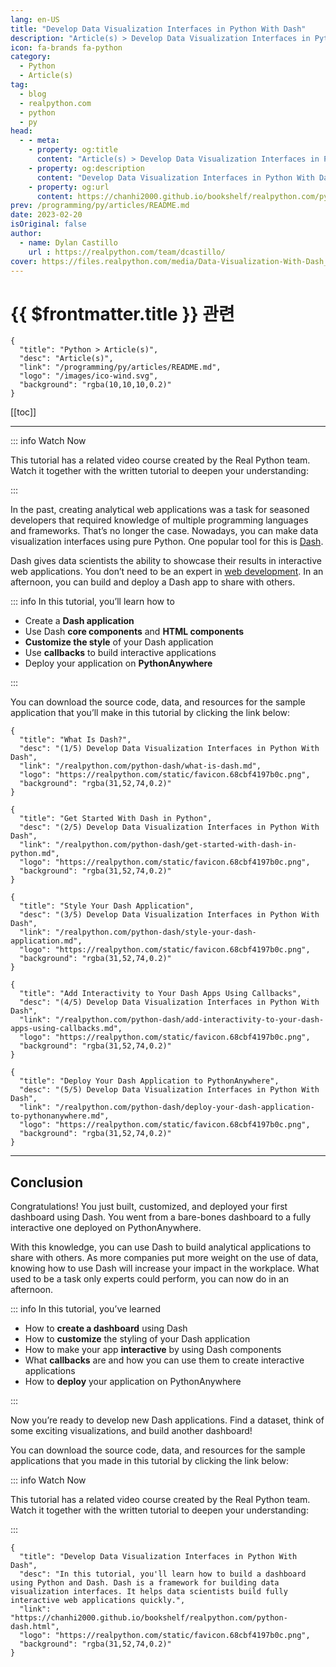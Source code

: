 ```yaml
---
lang: en-US
title: "Develop Data Visualization Interfaces in Python With Dash"
description: "Article(s) > Develop Data Visualization Interfaces in Python With Dash"
icon: fa-brands fa-python
category:
  - Python
  - Article(s)
tag:
  - blog
  - realpython.com
  - python
  - py
head:
  - - meta:
    - property: og:title
      content: "Article(s) > Develop Data Visualization Interfaces in Python With Dash"
    - property: og:description
      content: "Develop Data Visualization Interfaces in Python With Dash"
    - property: og:url
      content: https://chanhi2000.github.io/bookshelf/realpython.com/python-dash.html
prev: /programming/py/articles/README.md
date: 2023-02-20
isOriginal: false
author:
  - name: Dylan Castillo
    url : https://realpython.com/team/dcastillo/
cover: https://files.realpython.com/media/Data-Visualization-With-Dash_Watermarked.b3eae31c557f.jpg
---
```


# {{ $frontmatter.title }} 관련

```component VPCard
{
  "title": "Python > Article(s)",
  "desc": "Article(s)",
  "link": "/programming/py/articles/README.md",
  "logo": "/images/ico-wind.svg",
  "background": "rgba(10,10,10,0.2)"
}
```

[[toc]]

---

<SiteInfo
  name="Develop Data Visualization Interfaces in Python With Dash"
  desc="In this tutorial, you'll learn how to build a dashboard using Python and Dash. Dash is a framework for building data visualization interfaces. It helps data scientists build fully interactive web applications quickly."
  url="https://realpython.com/python-dash"
  logo="https://realpython.com/static/favicon.68cbf4197b0c.png"
  preview="https://files.realpython.com/media/Data-Visualization-With-Dash_Watermarked.b3eae31c557f.jpg"/>

::: info Watch Now

This tutorial has a related video course created by the Real Python team. Watch it together with the written tutorial to deepen your understanding:

<SiteInfo
  name="Data Visualization Interfaces in Python With Dash – Real Python"
  desc="In this course, you'll learn how to build a dashboard using Python and Dash. Dash is a framework for building data visualization interfaces. It helps data scientists build fully interactive web applications quickly."
  url="https://realpython.com/courses/data-viz-with-dash//"
  logo="https://realpython.com/static/favicon.68cbf4197b0c.png"
  preview="https://files.realpython.com/media/Data-Visualization-With-Dash_Watermarked.b3eae31c557f.jpg"/>

:::

In the past, creating analytical web applications was a task for seasoned developers that required knowledge of multiple programming languages and frameworks. That’s no longer the case. Nowadays, you can make data visualization interfaces using pure Python. One popular tool for this is [<FontIcon icon="fas fa-globe"/>Dash](https://dash.plotly.com/introduction).

Dash gives data scientists the ability to showcase their results in interactive web applications. You don’t need to be an expert in [<FontIcon icon="fas fa-globe"/>web development](https://realpython.com/learning-paths/become-python-web-developer/). In an afternoon, you can build and deploy a Dash app to share with others.

::: info In this tutorial, you’ll learn how to

- Create a **Dash application**
- Use Dash **core components** and **HTML components**
- **Customize the style** of your Dash application
- Use **callbacks** to build interactive applications
- Deploy your application on **PythonAnywhere**

:::

You can download the source code, data, and resources for the sample application that you’ll make in this tutorial by clicking the link below:

```component VPCard
{
  "title": "What Is Dash?",
  "desc": "(1/5) Develop Data Visualization Interfaces in Python With Dash",
  "link": "/realpython.com/python-dash/what-is-dash.md",
  "logo": "https://realpython.com/static/favicon.68cbf4197b0c.png",
  "background": "rgba(31,52,74,0.2)"
}
```

```component VPCard
{
  "title": "Get Started With Dash in Python",
  "desc": "(2/5) Develop Data Visualization Interfaces in Python With Dash",
  "link": "/realpython.com/python-dash/get-started-with-dash-in-python.md",
  "logo": "https://realpython.com/static/favicon.68cbf4197b0c.png",
  "background": "rgba(31,52,74,0.2)"
}
```

```component VPCard
{
  "title": "Style Your Dash Application",
  "desc": "(3/5) Develop Data Visualization Interfaces in Python With Dash",
  "link": "/realpython.com/python-dash/style-your-dash-application.md",
  "logo": "https://realpython.com/static/favicon.68cbf4197b0c.png",
  "background": "rgba(31,52,74,0.2)"
}
```

```component VPCard
{
  "title": "Add Interactivity to Your Dash Apps Using Callbacks",
  "desc": "(4/5) Develop Data Visualization Interfaces in Python With Dash",
  "link": "/realpython.com/python-dash/add-interactivity-to-your-dash-apps-using-callbacks.md",
  "logo": "https://realpython.com/static/favicon.68cbf4197b0c.png",
  "background": "rgba(31,52,74,0.2)"
}
```

```component VPCard
{
  "title": "Deploy Your Dash Application to PythonAnywhere",
  "desc": "(5/5) Develop Data Visualization Interfaces in Python With Dash",
  "link": "/realpython.com/python-dash/deploy-your-dash-application-to-pythonanywhere.md",
  "logo": "https://realpython.com/static/favicon.68cbf4197b0c.png",
  "background": "rgba(31,52,74,0.2)"
}
```

---

## Conclusion

Congratulations! You just built, customized, and deployed your first dashboard using Dash. You went from a bare-bones dashboard to a fully interactive one deployed on PythonAnywhere.

With this knowledge, you can use Dash to build analytical applications to share with others. As more companies put more weight on the use of data, knowing how to use Dash will increase your impact in the workplace. What used to be a task only experts could perform, you can now do in an afternoon.

::: info In this tutorial, you’ve learned

- How to **create a dashboard** using Dash
- How to **customize** the styling of your Dash application
- How to make your app **interactive** by using Dash components
- What **callbacks** are and how you can use them to create interactive applications
- How to **deploy** your application on PythonAnywhere

:::

Now you’re ready to develop new Dash applications. Find a dataset, think of some exciting visualizations, and build another dashboard!

You can download the source code, data, and resources for the sample applications that you made in this tutorial by clicking the link below:

::: info Watch Now

This tutorial has a related video course created by the Real Python team. Watch it together with the written tutorial to deepen your understanding:

<SiteInfo
  name="Data Visualization Interfaces in Python With Dash – Real Python"
  desc="In this course, you'll learn how to build a dashboard using Python and Dash. Dash is a framework for building data visualization interfaces. It helps data scientists build fully interactive web applications quickly."
  url="https://realpython.com/courses/data-viz-with-dash//"
  logo="https://realpython.com/static/favicon.68cbf4197b0c.png"
  preview="https://files.realpython.com/media/Data-Visualization-With-Dash_Watermarked.b3eae31c557f.jpg"/>

:::

<!-- TODO: add ARTICLE CARD -->
```component VPCard
{
  "title": "Develop Data Visualization Interfaces in Python With Dash",
  "desc": "In this tutorial, you'll learn how to build a dashboard using Python and Dash. Dash is a framework for building data visualization interfaces. It helps data scientists build fully interactive web applications quickly.",
  "link": "https://chanhi2000.github.io/bookshelf/realpython.com/python-dash.html",
  "logo": "https://realpython.com/static/favicon.68cbf4197b0c.png",
  "background": "rgba(31,52,74,0.2)"
}
```
